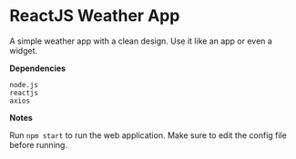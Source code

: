 # ReactJS Weather App
A simple weather app with a clean design. Use it like an app or even a widget.

**Dependencies**
```
node.js
reactjs
axios
```

**Notes**

Run ```npm start``` to run the web application. Make sure to edit the config file before running.
